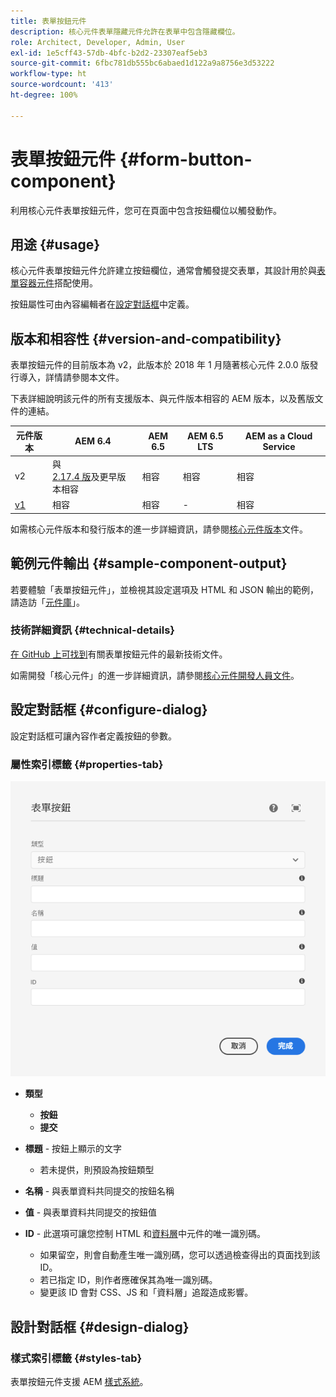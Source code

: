 ```yaml
---
title: 表單按鈕元件
description: 核心元件表單隱藏元件允許在表單中包含隱藏欄位。
role: Architect, Developer, Admin, User
exl-id: 1e5cff43-57db-4bfc-b2d2-23307eaf5eb3
source-git-commit: 6fbc781db555bc6abaed1d122a9a8756e3d53222
workflow-type: ht
source-wordcount: '413'
ht-degree: 100%

---
```


# 表單按鈕元件 {#form-button-component}

利用核心元件表單按鈕元件，您可在頁面中包含按鈕欄位以觸發動作。

## 用途 {#usage}

核心元件表單按鈕元件允許建立按鈕欄位，通常會觸發提交表單，其設計用於與[表單容器元件](form-container.md)搭配使用。

按鈕屬性可由內容編輯者在[設定對話框](#configure-dialog)中定義。

## 版本和相容性 {#version-and-compatibility}

表單按鈕元件的目前版本為 v2，此版本於 2018 年 1 月隨著核心元件 2.0.0 版發行導入，詳情請參閱本文件。

下表詳細說明該元件的所有支援版本、與元件版本相容的 AEM 版本，以及舊版文件的連結。

| 元件版本 | AEM 6.4 | AEM 6.5 | AEM 6.5 LTS | AEM as a Cloud Service |
|--- |--- |--- |---|---|
| v2 | 與 <br>[2.17.4 版](/help/versions.md)及更早版本相容 | 相容 | 相容 | 相容 |
| [v1](/help/components/v1/form-button-v1.md) | 相容 | 相容 | - | 相容 |

如需核心元件版本和發行版本的進一步詳細資訊，請參閱[核心元件版本](/help/versions.md)文件。

## 範例元件輸出 {#sample-component-output}

若要體驗「表單按鈕元件」，並檢視其設定選項及 HTML 和 JSON 輸出的範例，請造訪「[元件庫](https://adobe.com/go/aem_cmp_library_form_button)」。

### 技術詳細資訊 {#technical-details}

[在 GitHub 上可找到](https://adobe.com/go/aem_cmp_tech_form_button_v2)有關表單按鈕元件的最新技術文件。

如需開發「核心元件」的進一步詳細資訊，請參閱[核心元件開發人員文件](/help/developing/overview.md)。

## 設定對話框 {#configure-dialog}

設定對話框可讓內容作者定義按鈕的參數。

### 屬性索引標籤 {#properties-tab}

![表單按鈕元件的編輯對話框](/help/assets/form-button-edit.png)

* **類型**

   * **按鈕**
   * **提交**

* **標題** - 按鈕上顯示的文字

   * 若未提供，則預設為按鈕類型

* **名稱** - 與表單資料共同提交的按鈕名稱
* **值** - 與表單資料共同提交的按鈕值

* **ID** - 此選項可讓您控制 HTML 和[資料層](/help/developing/data-layer/overview.md)中元件的唯一識別碼。
   * 如果留空，則會自動產生唯一識別碼，您可以透過檢查得出的頁面找到該 ID。
   * 若已指定 ID，則作者應確保其為唯一識別碼。
   * 變更該 ID 會對 CSS、JS 和「資料層」追蹤造成影響。

## 設計對話框 {#design-dialog}

### 樣式索引標籤 {#styles-tab}

表單按鈕元件支援 AEM [樣式系統](/help/get-started/authoring.md#component-styling)。
